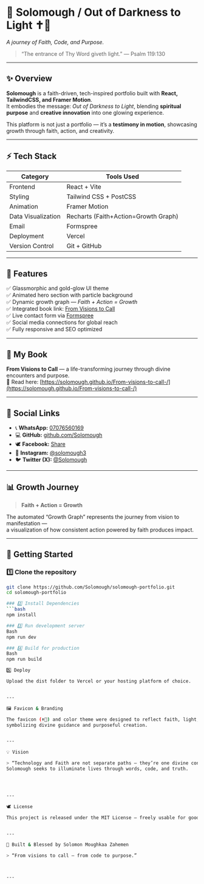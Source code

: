# 🌌 Solomough / Out of Darkness to Light ✝️🏹  
*A journey of Faith, Code, and Purpose.*

> “The entrance of Thy Word giveth light.” — Psalm 119:130  

---

## ✨ Overview
**Solomough** is a faith-driven, tech-inspired portfolio built with **React, TailwindCSS, and Framer Motion**.  
It embodies the message: *Out of Darkness to Light*, blending **spiritual purpose** and **creative innovation** into one glowing experience.

This platform is not just a portfolio — it’s a **testimony in motion**, showcasing growth through faith, action, and creativity.

---

## ⚡ Tech Stack
| Category | Tools Used |
|-----------|-------------|
| Frontend | React + Vite |
| Styling | Tailwind CSS + PostCSS |
| Animation | Framer Motion |
| Data Visualization | Recharts (Faith+Action=Growth Graph) |
| Email | Formspree |
| Deployment | Vercel |
| Version Control | Git + GitHub |

---

## 🧭 Features
✅ Glassmorphic and gold-glow UI theme  
✅ Animated hero section with particle background  
✅ Dynamic growth graph — *Faith + Action = Growth*  
✅ Integrated book link: [From Visions to Call](https://solomough.github.io/From-visions-to-call-/)  
✅ Live contact form via [Formspree](https://formspree.io/f/mnngporv)  
✅ Social media connections for global reach  
✅ Fully responsive and SEO optimized  

---

## 📘 My Book
**From Visions to Call** — a life-transforming journey through divine encounters and purpose.  
📖 Read here: [https://solomough.github.io/From-visions-to-call-/](https://solomough.github.io/From-visions-to-call-/)

---

## 💫 Social Links
- 📞 **WhatsApp:** [07076560169](https://wa.me/2347076560169)  
- 💻 **GitHub:** [github.com/Solomough](https://github.com/Solomough)  
- 🕊️ **Facebook:** [Share](https://www.facebook.com/share/1DonCwDZuR/)  
- 📸 **Instagram:** [@solomough3](https://www.instagram.com/solomough3?igsh=cGJ1d3JtYzh5M3Ay)  
- 🐦 **Twitter (X):** [@Solomough](https://x.com/Solomough?t=j9FY0lH6Bx7Ou6DyCSfMJA&s=09)

---

## 📊 Growth Journey
> **Faith + Action = Growth**

The automated “Growth Graph” represents the journey from vision to manifestation —  
a visualization of how consistent action powered by faith produces impact.

---

## 🚀 Getting Started

### 1️⃣ Clone the repository
```bash
git clone https://github.com/Solomough/solomough-portfolio.git
cd solomough-portfolio

### 2️⃣ Install Dependencies
```bash
npm install

### 3️⃣ Run development server
Bash
npm run dev

### 4️⃣ Build for production
Bash
npm run build

5️⃣ Deploy

Upload the dist folder to Vercel or your hosting platform of choice.


---

🖼️ Favicon & Branding

The favicon (✝️🏹) and color theme were designed to reflect faith, light, and forward motion —
symbolizing divine guidance and purposeful creation.


---

💡 Vision

> “Technology and Faith are not separate paths — they’re one divine continuum.”
Solomough seeks to illuminate lives through words, code, and truth.




---

🕊️ License

This project is released under the MIT License — freely usable for good and creative purposes.


---

🌠 Built & Blessed by Solomon Moughkaa Zahemen

> “From visions to call — from code to purpose.”



---


